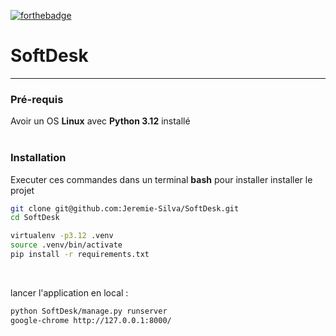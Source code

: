 [![forthebadge](https://forthebadge.com/images/badges/made-with-python.svg)](https://forthebadge.com)
# SoftDesk
---
### Pré-requis
Avoir un OS **Linux** avec **Python 3.12** installé  
<br/>

### Installation
Executer ces commandes dans un terminal **bash**
pour installer installer le projet
```bash
git clone git@github.com:Jeremie-Silva/SoftDesk.git
cd SoftDesk
```

```bash
virtualenv -p3.12 .venv
source .venv/bin/activate
pip install -r requirements.txt
```

<br/>

lancer l'application en local :
```bash
python SoftDesk/manage.py runserver
google-chrome http://127.0.0.1:8000/
```
